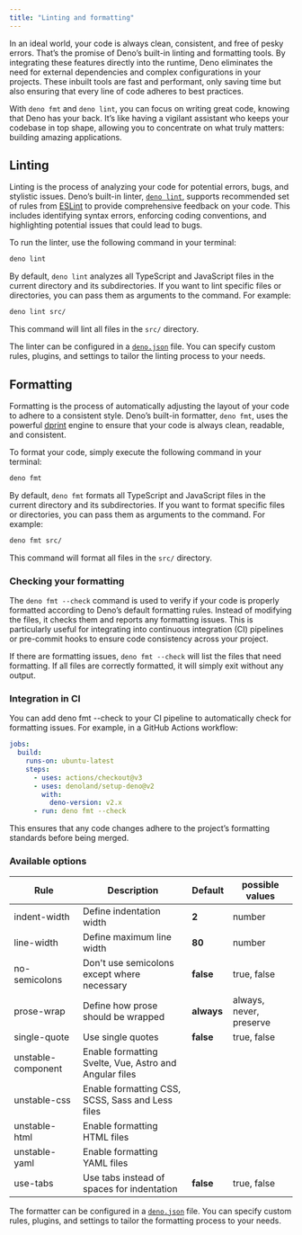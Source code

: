 ```yaml
---
title: "Linting and formatting"
---
```


In an ideal world, your code is always clean, consistent, and free of pesky
errors. That’s the promise of Deno’s built-in linting and formatting tools. By
integrating these features directly into the runtime, Deno eliminates the need
for external dependencies and complex configurations in your projects. These
inbuilt tools are fast and performant, only saving time but also ensuring that
every line of code adheres to best practices.

With `deno fmt` and `deno lint`, you can focus on writing great code, knowing
that Deno has your back. It’s like having a vigilant assistant who keeps your
codebase in top shape, allowing you to concentrate on what truly matters:
building amazing applications.

## Linting

Linting is the process of analyzing your code for potential errors, bugs, and
stylistic issues. Deno’s built-in linter,
[`deno lint`](/runtime/reference/cli/linter/), supports recommended set of rules
from [ESLint](https://eslint.org/) to provide comprehensive feedback on your
code. This includes identifying syntax errors, enforcing coding conventions, and
highlighting potential issues that could lead to bugs.

To run the linter, use the following command in your terminal:

```bash
deno lint
```

By default, `deno lint` analyzes all TypeScript and JavaScript files in the
current directory and its subdirectories. If you want to lint specific files or
directories, you can pass them as arguments to the command. For example:

```bash
deno lint src/
```

This command will lint all files in the `src/` directory.

The linter can be configured in a
[`deno.json`](/runtime/fundamentals/configuration/) file. You can specify custom
rules, plugins, and settings to tailor the linting process to your needs.

## Formatting

Formatting is the process of automatically adjusting the layout of your code to
adhere to a consistent style. Deno’s built-in formatter, `deno fmt`, uses the
powerful [dprint](https://dprint.dev/) engine to ensure that your code is always
clean, readable, and consistent.

To format your code, simply execute the following command in your terminal:

```bash
deno fmt
```

By default, `deno fmt` formats all TypeScript and JavaScript files in the
current directory and its subdirectories. If you want to format specific files
or directories, you can pass them as arguments to the command. For example:

```bash
deno fmt src/
```

This command will format all files in the `src/` directory.

### Checking your formatting

The `deno fmt --check` command is used to verify if your code is properly
formatted according to Deno’s default formatting rules. Instead of modifying the
files, it checks them and reports any formatting issues. This is particularly
useful for integrating into continuous integration (CI) pipelines or pre-commit
hooks to ensure code consistency across your project.

If there are formatting issues, `deno fmt --check` will list the files that need
formatting. If all files are correctly formatted, it will simply exit without
any output.

### Integration in CI

You can add deno fmt --check to your CI pipeline to automatically check for
formatting issues. For example, in a GitHub Actions workflow:

```yaml
jobs:
  build:
    runs-on: ubuntu-latest
    steps:
      - uses: actions/checkout@v3
      - uses: denoland/setup-deno@v2
        with:
          deno-version: v2.x
      - run: deno fmt --check
```

This ensures that any code changes adhere to the project’s formatting standards
before being merged.

### Available options

| Rule               | Description                                            | Default    | possible values         |
| ------------------ | ------------------------------------------------------ | ---------- | ----------------------- |
| indent-width       | Define indentation width                               | **2**      | number                  |
| line-width         | Define maximum line width                              | **80**     | number                  |
| no-semicolons      | Don't use semicolons except where necessary            | **false**  | true, false             |
| prose-wrap         | Define how prose should be wrapped                     | **always** | always, never, preserve |
| single-quote       | Use single quotes                                      | **false**  | true, false             |
| unstable-component | Enable formatting Svelte, Vue, Astro and Angular files |            |                         |
| unstable-css       | Enable formatting CSS, SCSS, Sass and Less files       |            |                         |
| unstable-html      | Enable formatting HTML files                           |            |                         |
| unstable-yaml      | Enable formatting YAML files                           |            |                         |
| use-tabs           | Use tabs instead of spaces for indentation             | **false**  | true, false             |

The formatter can be configured in a
[`deno.json`](/runtime/fundamentals/configuration/) file. You can specify custom
rules, plugins, and settings to tailor the formatting process to your needs.
